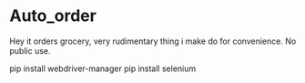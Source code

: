 # Auto_order
Hey it orders grocery, very rudimentary thing i make do for convenience. No public use.


pip install webdriver-manager
pip install selenium
